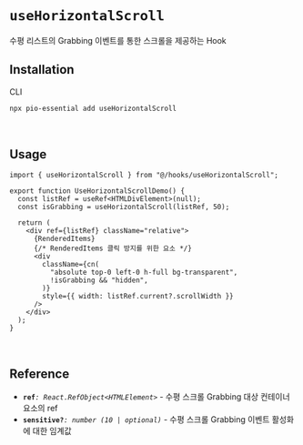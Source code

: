 # `useHorizontalScroll`

수평 리스트의 Grabbing 이벤트를 통한 스크롤을 제공하는 Hook

<!-- <div align="center">
  <sup>
    <a href="">
      <h2 >📖 Storybook</h2>
    </a>
  </sup>
  <br />
  <br />
</div> -->

## Installation

CLI

```bash
npx pio-essential add useHorizontalScroll
```

<br />

## Usage

```tsx
import { useHorizontalScroll } from "@/hooks/useHorizontalScroll";

export function UseHorizontalScrollDemo() {
  const listRef = useRef<HTMLDivElement>(null);
  const isGrabbing = useHorizontalScroll(listRef, 50);

  return (
    <div ref={listRef} className="relative">
      {RenderedItems}
      {/* RenderedItems 클릭 방지를 위한 요소 */}
      <div
        className={cn(
          "absolute top-0 left-0 h-full bg-transparent",
          !isGrabbing && "hidden",
        )}
        style={{ width: listRef.current?.scrollWidth }}
      />
    </div>
  );
}
```

<br />

## Reference

- **`ref`**_`: React.RefObject<HTMLElement>`_ - 수평 스크롤 Grabbing 대상 컨테이너 요소의 ref
- **`sensitive?`**_`: number (10 | optional)`_ - 수평 스크롤 Grabbing 이벤트 활성화에 대한 임계값

